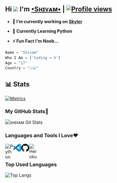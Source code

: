 ## Hi <img src="https://raw.githubusercontent.com/MartinHeinz/MartinHeinz/master/wave.gif" width="25px"> I'm [•Sʜɪᴠᴀᴍ•](https://t.me/Physics_xd) | [![Profile views](https://komarev.com/ghpvc/?username=shivam-op&label=Profile%20views)](https://github.com/shivam-op)


- **💫 I’m currently working on [Skyler](https://github.com/TeamDaisyX/DaisyX)**

- **🌱 Currently Learning Python**

- **⚡ Fun Fact I'm Noob...**


```python
Name = "Shivam"
Who I Am = ['Coding = ❣️']
Age = "17"
Country = "🇮🇳"
```

## 📊 Stats

[![Metrics](https://metrics.lecoq.io/infotechbro?template=classic&base.header=0&base.metadata=0&isocalendar=1&languages=1&people=1&isocalendar.duration=half-year&languages.limit=8&languages.sections=most-used&languages.colors=github&languages.threshold=0%25&languages.indepth=false&languages.recent.load=300&languages.recent.days=14&people.limit=24&people.size=28&people.types=followers%2C%20following&people.identicons=false&people.shuffle=false&config.timezone=Asia%2FCalcutta)](https://t.me/Itz_Alain)

<h3 align="left"><b>My GitHub Stats💛</b></h4>

![sʜɪᴠᴀᴍ Git Stats](https://github-readme-stats.vercel.app/api?username=shivam-op&include_all_commits=true&count_private=true&theme=highcontrast)




### Languages and Tools I Love❤️
[<img align="left" alt="Python" width="26px" src="https://upload.wikimedia.org/wikipedia/commons/thumb/c/c3/Python-logo-notext.svg/600px-Python-logo-notext.svg.png" />](https://python.org/)
[<img align="left" alt="Visual Studio Code" width="26px" src="https://raw.githubusercontent.com/github/explore/80688e429a7d4ef2fca1e82350fe8e3517d3494d/topics/visual-studio-code/visual-studio-code.png" />](https://code.visualstudio.com/)
[<img align="left" alt="GitHub" width="26px" src="https://raw.githubusercontent.com/github/explore/78df643247d429f6cc873026c0622819ad797942/topics/github/github.png" />](https://git-scm.com/)
[<img align="left" alt="Heroku" width="26px" src="https://www.nicepng.com/png/full/223-2233246_heroku-logo-salesforce-heroku.png" />](https://heroku.com/)

<br />
<br />

<h3 align="left"><b> Top Used Languages </b></h3>

![Top Langs](https://github-readme-stats.vercel.app/api/top-langs/?username=infotechbro&layout=compact&theme=radical)
